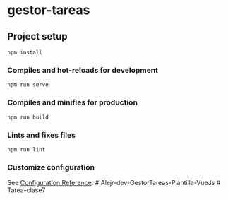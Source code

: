 # gestor-tareas

## Project setup
```
npm install
```

### Compiles and hot-reloads for development
```
npm run serve
```

### Compiles and minifies for production
```
npm run build
```

### Lints and fixes files
```
npm run lint
```

### Customize configuration
See [Configuration Reference](https://cli.vuejs.org/config/).
#   A l e j r - d e v - G e s t o r T a r e a s - P l a n t i l l a - V u e J s  
 #   T a r e a - c l a s e 7  
 